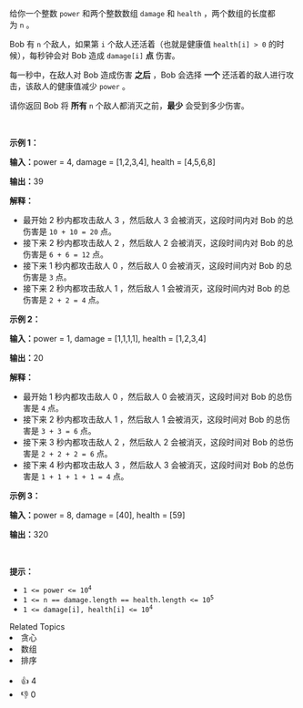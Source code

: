 <p>给你一个整数&nbsp;<code>power</code>&nbsp;和两个整数数组&nbsp;<code>damage</code> 和&nbsp;<code>health</code>&nbsp;，两个数组的长度都为&nbsp;<code>n</code>&nbsp;。</p>

<p>Bob 有&nbsp;<code>n</code>&nbsp;个敌人，如果第&nbsp;<code>i</code>&nbsp;个敌人还活着（也就是健康值&nbsp;<code>health[i] &gt; 0</code>&nbsp;的时候），每秒钟会对 Bob 造成&nbsp;<code>damage[i]</code>&nbsp;<strong>点</strong>&nbsp;伤害。</p>

<p>每一秒中，在敌人对 Bob 造成伤害 <strong>之后</strong>&nbsp;，Bob 会选择 <strong>一个</strong>&nbsp;还活着的敌人进行攻击，该敌人的健康值减少 <code>power</code>&nbsp;。</p>

<p>请你返回 Bob 将 <strong>所有</strong>&nbsp;<code>n</code>&nbsp;个敌人都消灭之前，<strong>最少</strong>&nbsp;会受到多少伤害。</p>

<p>&nbsp;</p>

<p><strong class="example">示例 1：</strong></p>

<div class="example-block"> 
 <p><span class="example-io"><b>输入：</b>power = 4, damage = [1,2,3,4], health = [4,5,6,8]</span></p> 
</div>

<p><span class="example-io"><b>输出：</b>39</span></p>

<p><strong>解释：</strong></p>

<ul> 
 <li>最开始 2 秒内都攻击敌人 3 ，然后敌人 3 会被消灭，这段时间内对 Bob 的总伤害是&nbsp;<code>10 + 10 = 20</code>&nbsp;点。</li> 
 <li>接下来 2 秒内都攻击敌人 2 ，然后敌人 2 会被消灭，这段时间内对 Bob 的总伤害是&nbsp;<code>6 + 6 = 12</code>&nbsp;点。</li> 
 <li>接下来 1 秒内都攻击敌人 0 ，然后敌人 0 会被消灭，这段时间内对 Bob 的总伤害是&nbsp;<code>3</code>&nbsp;点。</li> 
 <li>接下来 2 秒内都攻击敌人 1 ，然后敌人 1 会被消灭，这段时间内对 Bob 的总伤害是&nbsp;<code>2 + 2 = 4</code>&nbsp;点。</li> 
</ul>

<p><strong class="example">示例 2：</strong></p>

<div class="example-block"> 
 <p><span class="example-io"><b>输入：</b>power = 1, damage = [1,1,1,1], health = [1,2,3,4]</span></p> 
</div>

<p><span class="example-io"><b>输出：</b>20</span></p>

<p><strong>解释：</strong></p>

<ul> 
 <li>最开始 1 秒内都攻击敌人 0 ，然后敌人 0 会被消灭，这段时间对 Bob 的总伤害是&nbsp;<code>4</code>&nbsp;点。</li> 
 <li>接下来 2 秒内都攻击敌人 1 ，然后敌人 1 会被消灭，这段时间对 Bob 的总伤害是&nbsp;<code>3 + 3 = 6</code>&nbsp;点。</li> 
 <li>接下来 3 秒内都攻击敌人 2 ，然后敌人 2 会被消灭，这段时间对 Bob 的总伤害是&nbsp;<code>2 + 2 + 2 = 6</code>&nbsp;点。</li> 
 <li>接下来 4 秒内都攻击敌人 3 ，然后敌人 3 会被消灭，这段时间对 Bob 的总伤害是&nbsp;<code>1 + 1 + 1 + 1 = 4</code>&nbsp;点。</li> 
</ul>

<p><strong class="example">示例 3：</strong></p>

<div class="example-block"> 
 <p><span class="example-io"><b>输入：</b>power = 8, damage = [40], health = [59]</span></p> 
</div>

<p><span class="example-io"><b>输出：</b>320</span></p>

<p>&nbsp;</p>

<p><strong>提示：</strong></p>

<ul> 
 <li><code>1 &lt;= power &lt;= 10<sup>4</sup></code></li> 
 <li><code>1 &lt;= n == damage.length == health.length &lt;= 10<sup>5</sup></code></li> 
 <li><code>1 &lt;= damage[i], health[i] &lt;= 10<sup>4</sup></code></li> 
</ul>

<div><div>Related Topics</div><div><li>贪心</li><li>数组</li><li>排序</li></div></div><br><div><li>👍 4</li><li>👎 0</li></div>
